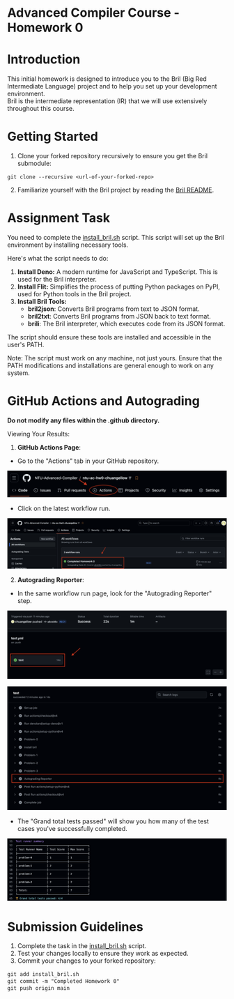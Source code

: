 Advanced Compiler Course - Homework 0
=======

# Introduction
This initial homework is designed to introduce you to the Bril (Big Red Intermediate Language) project and to help you set up your development environment.  
Bril is the intermediate representation (IR) that we will use extensively throughout this course.

# Getting Started

1. Clone your forked repository recursively to ensure you get the Bril submodule:

```=sh
git clone --recursive <url-of-your-forked-repo>
```

2. Familiarize yourself with the Bril project by reading the [Bril README](https://github.com/sampsyo/bril/blob/4029dd7b6440074bc4dd5557022848ef378f978a/README.md).

# Assignment Task

You need to complete the [install_bril.sh](install_bril.sh) script. This script will set up the Bril environment by installing necessary tools.

Here's what the script needs to do:

1. **Install Deno:** A modern runtime for JavaScript and TypeScript. This is used for the Bril interpreter.
2. **Install Flit:** Simplifies the process of putting Python packages on PyPI, used for Python tools in the Bril project.
3. **Install Bril Tools:**
   - **bril2json**: Converts Bril programs from text to JSON format.
   - **bril2txt**: Converts Bril programs from JSON back to text format.
   - **brili**: The Bril interpreter, which executes code from its JSON format.

The script should ensure these tools are installed and accessible in the user's PATH.

Note: The script must work on any machine, not just yours. Ensure that the PATH modifications and installations are general enough to work on any system.

# GitHub Actions and Autograding

**Do not modify any files within the .github directory.**
  
Viewing Your Results:
1. **GitHub Actions Page**:
- Go to the "Actions" tab in your GitHub repository.
  
![action button](./images/action_button.png)
- Click on the latest workflow run.

![Latest Workflow](./images/latest_workflow.png)

2. **Autograding Reporter**:
- In the same workflow run page, look for the "Autograding Reporter" step.

![Test yml](./images/test.png)

![AutoGrader](./images/Autograder.png)

- The "Grand total tests passed" will show you how many of the test cases you've successfully completed.

![Grade](./images/Grades.png)

# Submission Guidelines

1. Complete the task in the [install_bril.sh](install_bril.sh) script.
2. Test your changes locally to ensure they work as expected.
3. Commit your changes to your forked repository:

```=sh
git add install_bril.sh
git commit -m "Completed Homework 0"
git push origin main
```